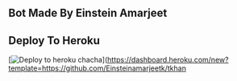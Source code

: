 
## Bot Made By Einstein Amarjeet
## Deploy To Heroku

[![Deploy to heroku chacha](https://www.herokucdn.com/deploy/button.svg)](https://dashboard.heroku.com/new?template=https://github.com/Einsteinamarjeetk/tkhan

